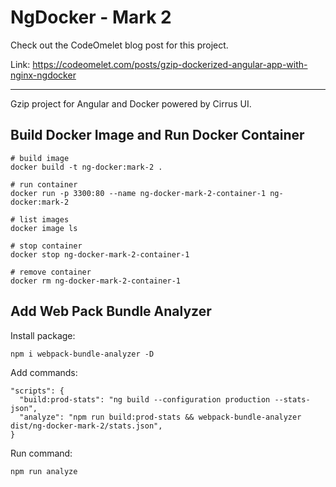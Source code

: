 # NgDocker - Mark 2

Check out the CodeOmelet blog post for this project.

Link: https://codeomelet.com/posts/gzip-dockerized-angular-app-with-nginx-ngdocker
___

Gzip project for Angular and Docker powered by Cirrus UI.

## Build Docker Image and Run Docker Container

```
# build image
docker build -t ng-docker:mark-2 .

# run container
docker run -p 3300:80 --name ng-docker-mark-2-container-1 ng-docker:mark-2

# list images
docker image ls

# stop container
docker stop ng-docker-mark-2-container-1

# remove container
docker rm ng-docker-mark-2-container-1
```

## Add Web Pack Bundle Analyzer

Install package:
```
npm i webpack-bundle-analyzer -D
```

Add commands:
```
"scripts": {
  "build:prod-stats": "ng build --configuration production --stats-json",
  "analyze": "npm run build:prod-stats && webpack-bundle-analyzer dist/ng-docker-mark-2/stats.json",
}
```

Run command:
```
npm run analyze
```